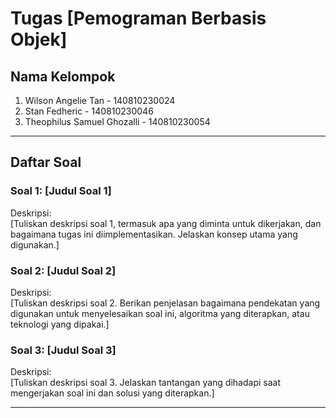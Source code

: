 # Tugas [Pemograman Berbasis Objek]

## Nama Kelompok
1. Wilson Angelie Tan         - 140810230024
2. Stan Fedheric              - 140810230046
3. Theophilus Samuel Ghozalli - 140810230054

---

## Daftar Soal

### Soal 1: [Judul Soal 1]
Deskripsi:  
[Tuliskan deskripsi soal 1, termasuk apa yang diminta untuk dikerjakan, dan bagaimana tugas ini diimplementasikan. Jelaskan konsep utama yang digunakan.]

### Soal 2: [Judul Soal 2]
Deskripsi:  
[Tuliskan deskripsi soal 2. Berikan penjelasan bagaimana pendekatan yang digunakan untuk menyelesaikan soal ini, algoritma yang diterapkan, atau teknologi yang dipakai.]

### Soal 3: [Judul Soal 3]
Deskripsi:  
[Tuliskan deskripsi soal 3. Jelaskan tantangan yang dihadapi saat mengerjakan soal ini dan solusi yang diterapkan.]

---
